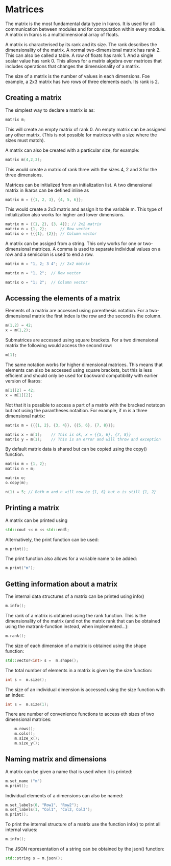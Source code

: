 # Matrices

The matrix is the most fundamental data type in Ikaros. It is used for all communication between modules and for computation within every module. A matrix in Ikaros is a multidimensional array of floats.

A matrix is characterised by its rank and its size. The rank describes the dimensionality of the matrix. A normal two-dimensional matrix has rank 2. This can also be called a table. A row of floats has rank 1. And a single scalar value has rank 0. This allows for a matrix algebra over matrices that includes operations that changes the dimensionality of a matrix.

The size of a matrix is the number of values in each dimensions. Foe example, a 2x3 matrix has two rows of three elements each. Its rank is 2.

## Creating a matrix

The simplest way to declare a matrix is as:

```C++
matrix m;
```

This will create an empty matrix of rank 0. An empty matrix can be assigned any other matrix. (This is not possible for matrices with a size where the sizes must match).

A matrix can also be created with a particular size, for example:

```C++
matrix m(4,2,3);
```

This would create a matrix of rank three with the sizes 4, 2 and 3 for the three dimensions.

Matrices can be initialized from an initialization list.
A two dimensional matrix in Ikaros can be defined inline as

```C++
matrix m = {{1, 2, 3}, {4, 5, 6}};
```

This would create a 2x3 matrix and assign it to the variable m. This type of initialization also works for higher and lower dimensions.

```C++
matrix m = {{1, 2}, {3, 4}}; // 2x2 matrix
matrix n = {1, 2};      // Row vector
matrix o = {{{1}, {2}}; // Column vector
```


A matrix can be assiged from a string. This only works for one or two-dimensional matrices. A comma is used to separate individual values on a row and a semicolon is used to end a row.

```C++
matrix m = "1, 2; 3 4"; // 2x2 matrix

matrix n = "1, 2";  // Row vector

matrix o = "1; 2";  // Column vector
```

## Accessing the elements of a matrix

Elements of a matrix are accessed using parenthesis notation. For a two-dimensional matrix the first index is the row and the second is the column.

```C++
m(1,2) = 42;
x = m(1,2);
```

Submatrices are accessed using square brackets. For a two dimensional matrix the following would access the second row:

```C++
m[1];
```

The same notation works for higher dimensional matrices. This means that elements can also be accessed using square brackets, but this is less efficient and should only be used for backward compatibility with earlier version of Ikaros:

```C++
m[1][2] = 42;
x = m[1][2];
```

Not that it is possible to access a part of a matrix with the bracked notatopn but not using the parantheses notaition. For example, if m is a three dimensional natrix:

```C++
matrix m = {{{1, 2}, {3, 4}}, {{5, 6}, {7, 8}}};

matrix x = m[1];    // This is ok, x = {{5, 6}, {7, 8}}
matrix y = m(1);    // This is an error and will throw and exception
```

By default matrix data is shared but can be copied using the copy() function.

```C++
matrix m = {1, 2};
matrix n = m;

matrix o;
o.copy(m);

n(1) = 5; // Both m and n will now be {1, 6} but o is still {1, 2}
```


## Printing a matrix

A matrix  can be printed using

```C++
std::cout << m << std::endl;
```

Alternatively, the print function can be used:

```C++
m.print();
```

The print function also allows for a variable name to be added:

```C++
m.print("m");
```

## Getting information about a matrix

The internal data structures of a matrix can be printed using info()

```C++
m.info();
```

The rank of a matrix is obtained using the rank function. This is the dimensionality of the matrix (and not the matrix rank that can be obtained using the matrank-function instead, when implemented...):

```C++
m.rank();
```

The size of each dimension of a matrix is obtained using the shape function:

```C++
std::vector<int> s =  m.shape();
```

The total number of elements in a matrix is given by the size function:

```C++
int s =  m.size();
```

The size of an individual dimension is accessed using the size function with an index:

```C++
int s =  m.size(1);
```

There are number of convenience functions to access eth sizes of two dimensional matrices:

```C++
    m.rows();
    m.cols();
    m.size_x();
    m.size_y();
```

## Naming matrix and dimensions

A matrix can be given a name that is used when it is printed:

```C++
m.set_name ("m")
m.print();
```

Individual elements of a dimensions can also be named:

```C++
m.set_labels(0, "Row1", "Row2");
m.set_labels(1, "Col1", "Col2, Col3");
m.print();
```

To print the internal structure of a matrix use the function info() to print all internal values:

```C++
m.info();
```

The JSON representation of a string can be obtained by the json() function:

```C++
std::string s = m.json();
```
